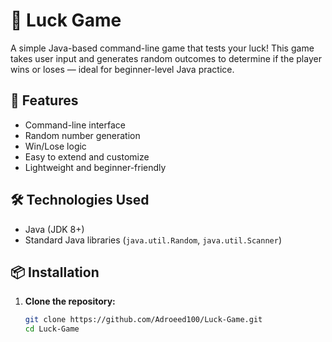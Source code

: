 # 🎲 Luck Game

A simple Java-based command-line game that tests your luck! This game takes user input and generates random outcomes to determine if the player wins or loses — ideal for beginner-level Java practice.

## 🚀 Features

- Command-line interface
- Random number generation
- Win/Lose logic
- Easy to extend and customize
- Lightweight and beginner-friendly

## 🛠️ Technologies Used

- Java (JDK 8+)
- Standard Java libraries (`java.util.Random`, `java.util.Scanner`)

## 📦 Installation

1. **Clone the repository:**
   ```bash
   git clone https://github.com/Adroeed100/Luck-Game.git
   cd Luck-Game
